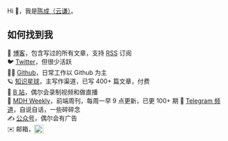 
Hi 👋，我是[陈成（云谦）](https://twitter.com/chenchengpro)。

## 如何找到我

📡 [博客](https://sorrycc.com/)，包含写过的所有文章，支持 [RSS](https://sorrycc.com/feed/) 订阅  
🐦 [Twitter](https://twitter.com/chenchengpro)，但很少活跃  
👨‍💻 [Github](https://github.com/sorrycc)，日常工作以 Github 为主  
🪐 [知识星球](https://q.sorrycc.com/)，主写作渠道，已写 400+ 篇文章，付费  
🎥 [B 站](https://space.bilibili.com/27472034)，偶尔会录制视频和做直播  
📅 [MDH Weekly](https://sorrycc.com/mdh/)，前端周刊，每周一早 9 点更新，已更 100+ 期
💬 [Telegram 频道](https://t.me/yqtalk)，自说自话，一些碎碎念  
✍️ [公众号](https://mp.weixin.qq.com/mp/appmsgalbum?__biz=MjM5NDgyODI4MQ==&action=getalbum&album_id=2199691505051729920&scene=173&subscene=&sessionid=svr_0a7e2440274&enterid=1703775230&from_msgid=2247486766&from_itemidx=1&count=3&nolastread=1#wechat_redirect)，偶尔会有广告  
✉️ 邮箱，<img src="https://img.alicdn.com/imgextra/i4/O1CN01ltwEFV1qnN7YwxY3F_!!6000000005540-2-tps-502-77.png" style="height:21px;display:inline-block;vertical-align:middle;" />
